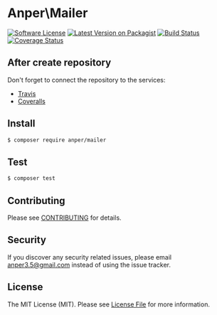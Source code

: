 # Anper\Mailer

[![Software License][ico-license]](LICENSE.md)
[![Latest Version on Packagist][ico-version]][link-packagist]
[![Build Status][ico-travis]][link-travis]
[![Coverage Status][ico-coverage]][link-coverage]


## After create repository
Don't forget to connect the repository to the services:
* [Travis](https://travis-ci.org/profile/perevoshchikov)
* [Coveralls](https://coveralls.io/repos/new)

## Install

``` bash
$ composer require anper/mailer
```

## Test

``` bash
$ composer test
```

## Contributing

Please see [CONTRIBUTING](CONTRIBUTING.md) for details.

## Security

If you discover any security related issues, please email anper3.5@gmail.com instead of using the issue tracker.

## License

The MIT License (MIT). Please see [License File](LICENSE.md) for more information.

[ico-version]: https://img.shields.io/packagist/v/anper/mailer.svg?style=flat-square
[ico-license]: https://img.shields.io/badge/license-MIT-brightgreen.svg?style=flat-square
[ico-travis]: https://img.shields.io/travis/perevoshchikov/mailer/master.svg?style=flat-square
[ico-coverage]: https://img.shields.io/coveralls/github/perevoshchikov/mailer/master.svg?style=flat-square

[link-packagist]: https://packagist.org/packages/anper/mailer
[link-travis]: https://travis-ci.org/perevoshchikov/mailer
[link-coverage]: https://coveralls.io/github/perevoshchikov/mailer?branch=master
